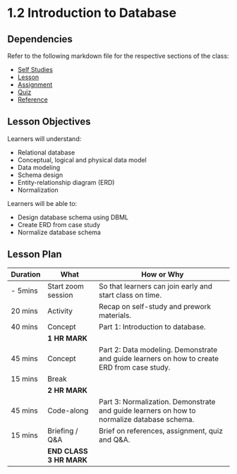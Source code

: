 # 1.2 Introduction to Database

## Dependencies

Refer to the following markdown file for the respective sections of the class:

- [Self Studies](./studies.md)
- [Lesson](./lesson.md)
- [Assignment](./assignment.md)
- [Quiz](./quiz.md)
- [Reference](./reference.md)

## Lesson Objectives 

Learners will understand:

- Relational database
- Conceptual, logical and physical data model
- Data modeling
- Schema design
- Entity-relationship diagram (ERD)
- Normalization

Learners will be able to:

- Design database schema using DBML
- Create ERD from case study
- Normalize database schema

## Lesson Plan

| Duration | What                    | How or Why                                                                                  |
| -------- | ----------------------- | ------------------------------------------------------------------------------------------- |
| - 5mins  | Start zoom session      | So that learners can join early and start class on time.                                    |
| 20 mins  | Activity                | Recap on self-study and prework materials.                                                  |
| 40 mins  | Concept                 | Part 1: Introduction to database.                                                           |
|          | **1 HR MARK**           |
| 45 mins  | Concept                 | Part 2: Data modeling. Demonstrate and guide learners on how to create ERD from case study. |
| 15 mins  | Break                   |                                                                                             |
|          | **2 HR MARK**           |
| 45 mins  | Code-along              | Part 3: Normalization. Demonstrate and guide learners on how to normalize database schema.  |
| 15 mins  | Briefing / Q&A          | Brief on references, assignment, quiz and Q&A.                                              |
|          | **END CLASS 3 HR MARK** |
